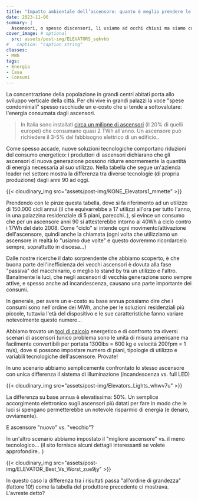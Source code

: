 ```yaml
---
title: "Impatto ambientale dell’ascensore: quanto è meglio prendere le scale"
date: 2023-11-06
summary: |
  Ascensori, o spesso discensori, li usiamo ad occhi chiusi ma siamo consapevoli del loro consumo?
cover_image: # optional
  src: assets/post-img/ELEVATORS_sqkvbb
#   caption: "caption string"
classes:
- MWh
tags:
- Energia
- Casa
- Consumi
---
```


La concentrazione della popolazione in grandi centri abitati porta allo sviluppo verticale della città. Per chi vive in grandi palazzi la voce "spese condominiali" spesso racchiude un e-costo che si tende a sottovalutare: l'energia consumata dagli ascensori.

> In Italia sono installati [circa un milione di ascensori](https://www.qualenergia.it/articoli/20170509-l-ascensore-hai-i-suoi-consumi-come-tagliarli-con-l-innovazione/) (il 20% di quelli europei) che consumano quasi 2 TWh all\'anno. Un ascensore può richiedere il 3-5% del fabbisogno elettrico di un edificio..

Come spesso accade, nuove soluzioni tecnologiche comportano riduzioni del consumo energetico: i produttori di ascensori dichiarano che gli ascensori di nuova generazione possono ridurre enormemente la quantità di energia necessaria al suo utilizzo. Nella tabella che segue un'azienda leader nel settore mostra la differenza tra diverse tecnologie (di propria produzione) dagli anni 90 ad oggi.

{{< cloudinary_img src="assets/post-img/KONE_Elevators1_mmette" >}}

Prendendo con le pinze questa tabella, dove si fa riferimento ad un utilizzo di 150.000 cicli annui (il che equivarrebbe a 17 utilizzi all'ora per tutto l'anno, in una palazzina residenziale di 5 piani, parecchi..), si evince un consumo che per un ascensore anni 90 si attesterebbe intorno ai 40Wh a ciclo contro i 17Wh del dato 2008. Come "ciclo" si intende ogni movimento/attivazione dell'ascensore, quindi anche la chiamata (ogni volta che utilizziamo un ascensore in realtà lo "usiamo due volte" e questo dovremmo ricordarcelo sempre, soprattutto in discesa...)

Dalle nostre ricerche il dato sorprendente che abbiamo scoperto, è che buona parte dell'inefficienza dei vecchi ascensori è dovuta alla fase "passiva" del macchinario, o meglio lo stand by tra un utilizzo e l'altro. Banalmente le luci, che negli ascensori di vecchia generazione sono sempre attive, e spesso anche ad incandescenza, causano una parte importante dei consumi.

In generale, per avere un e-costo su base annua possiamo dire che i consumi sono nell'ordine dei MWh, anche per le soluzioni residenziali più piccole, tuttavia l'età del dispositivo e le sue caratteristiche fanno variare notevolmente questo numero...

Abbiamo trovato un [tool di calcolo](https://design.na.tkelevator.com/tools/energy-calculator) energetico e di confronto tra diversi scenari di ascensori (unico problema sono le unità di misura americane ma facilmente convertibili per portata 1300lbs = 600 kg e velocità 200fpm = 1 m/s), dove si possono impostare numero di piani, tipologie di utilizzo e variabili tecnologiche dell'ascensore. Provate!

In uno scenario abbiamo semplicemente confrontato lo stesso ascensore con unica differenza il sistema di illuminazione (incandescenza vs. full LED)

{{< cloudinary_img src="assets/post-img/Elevators_Lights_whwv7u" >}}

La differenza su base annua è elevatissima: 50%. Un semplice accorgimento elettronico sugli ascensori più datati per fare in modo che le luci si spengano permetterebbe un notevole risparmio di energia (e denaro, ovviamente).

E ascensore "nuovo" vs. "vecchio"?

In un'altro scenario abbiamo impostato il "migliore ascensore" vs. il meno tecnologico... (il sito fornisce alcuni dettagli interessanti se volete approfondire.. )

{{< cloudinary_img src="assets/post-img/ELEVATOR_Best_Vs_Worst_zue9jy" >}}

In questo caso la differenza tra i risultati passa "all'ordine di grandezza" (fattore 10!) come la tabella del produttore precedente ci mostrava. L'avreste detto?

<!--
  created 2023-11-06 20:06:01.366888 +0100 CET m=+0.111207960
-->